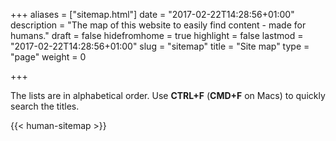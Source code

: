 +++
aliases      = ["sitemap.html"]
date         = "2017-02-22T14:28:56+01:00"
description  = "The map of this website to easily find content - made for humans."
draft        = false
hidefromhome = true
highlight    = false
lastmod      = "2017-02-22T14:28:56+01:00"
slug         = "sitemap"
title        = "Site map"
type         = "page"
weight       = 0

+++

The lists are in alphabetical order. Use **CTRL+F** (**CMD+F** on Macs) to
quickly search the titles.

{{< human-sitemap >}}
